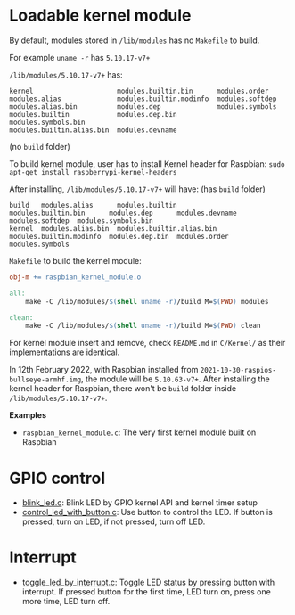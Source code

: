 # Loadable kernel module

By default, modules stored in ``/lib/modules`` has no ``Makefile`` to build.

For example ``uname -r`` has ``5.10.17-v7+``

``/lib/modules/5.10.17-v7+`` has:

```
kernel                     modules.builtin.bin      modules.order
modules.alias              modules.builtin.modinfo  modules.softdep
modules.alias.bin          modules.dep              modules.symbols
modules.builtin            modules.dep.bin          modules.symbols.bin
modules.builtin.alias.bin  modules.devname
```

(no ``build`` folder)

To build kernel module, user has to install Kernel header for Raspbian: ``sudo apt-get install raspberrypi-kernel-headers``

After installing, ``/lib/modules/5.10.17-v7+`` will have: (has ``build`` folder)

```
build   modules.alias      modules.builtin            modules.builtin.bin      modules.dep      modules.devname  modules.softdep  modules.symbols.bin
kernel  modules.alias.bin  modules.builtin.alias.bin  modules.builtin.modinfo  modules.dep.bin  modules.order    modules.symbols
```

``Makefile`` to build the kernel module:

```Makefile
obj-m += raspbian_kernel_module.o

all:
	make -C /lib/modules/$(shell uname -r)/build M=$(PWD) modules

clean:
	make -C /lib/modules/$(shell uname -r)/build M=$(PWD) clean
```    

For kernel module insert and remove, check ``README.md`` in ``C/Kernel/`` as their implementations are identical.

In 12th February 2022, with Raspbian installed from ``2021-10-30-raspios-bullseye-armhf.img``, the module will be ``5.10.63-v7+``. After installing the kernel header for Raspbian, there won't be ``build`` folder inside ``/lib/modules/5.10.17-v7+``.

**Examples**

* ``raspbian_kernel_module.c``: The very first kernel module built on Raspbian

# GPIO control

* [blink_led.c](blink_led.c): Blink LED by GPIO kernel API and kernel timer setup
* [control_led_with_button.c](control_led_with_button.c): Use button to control the LED. If button is pressed, turn on LED, if not pressed, turn off LED.

# Interrupt

* [toggle_led_by_interrupt.c](toggle_led_by_interrupt.c): Toggle LED status by pressing button with interrupt. If pressed button for the first time, LED turn on, press one more time, LED turn off.